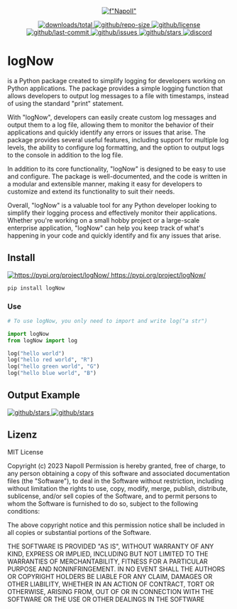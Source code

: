 <p align="center">
<a href="https://github.com/NapoII">
    <img src="https://raw.githubusercontent.com/NapoII/logNow/main/Readme_top.png"  alt=f"NapoII">
</a>
</p>

<p align="center">
<a href="https://pypi.org/project/logNow/">
    <img src="https://img.shields.io/github/downloads/NapoII/logNow/total" alt="downloads/total">
</a>

<a href="https://pypi.org/project/logNow/">
    <img src="https://img.shields.io/github/repo-size/NapoII/logNow" alt="github/repo-size">
</a>

<a href="https://github.com/NapoII/logNow/blob/main/LICENSE">
    <img src="https://img.shields.io/github/license/NapoII/logNow" alt="github/license">
</a>

<a href="https://github.com/NapoII/logNow/actions">
    <img src="https://img.shields.io/github/last-commit/NapoII/logNow" alt="github/last-commit">
</a>

<a href="https://github.com/NapoII/logNow/issues">
    <img src="https://img.shields.io/github/issues/NapoII/logNow?style=plastic" alt="github/issues">
</a>

<a href="https://github.com/NapoII/logNow/stargazers">
    <img src="https://img.shields.io/github/stars/NapoII/logNow?style=social" alt="github/stars">
</a>

<a href="https://discord.gg/g7EW4P65">
    <img src="https://img.shields.io/discord/190307701169979393?style=plastic" alt="discord">
</a>
</p>

# logNow
is a Python package created to simplify logging for developers working on Python applications. The package provides a simple logging function that allows developers to output log messages to a file with timestamps, instead of using the standard "print" statement.

With "logNow", developers can easily create custom log messages and output them to a log file, allowing them to monitor the behavior of their applications and quickly identify any errors or issues that arise. The package provides several useful features, including support for multiple log levels, the ability to configure log formatting, and the option to output logs to the console in addition to the log file.

In addition to its core functionality, "logNow" is designed to be easy to use and configure. The package is well-documented, and the code is written in a modular and extensible manner, making it easy for developers to customize and extend its functionality to suit their needs.

Overall, "logNow" is a valuable tool for any Python developer looking to simplify their logging process and effectively monitor their applications. Whether you're working on a small hobby project or a large-scale enterprise application, "logNow" can help you keep track of what's happening in your code and quickly identify and fix any issues that arise.
## Install
<a href="https://pypi.org/project/logNow/">
    <img src="https://pypi.org/static/images/logo-small.2a411bc6.svg" alt="https://pypi.org/project/logNow/
    ">

</a>
<a href="https://pypi.org/project/logNow/">https://pypi.org/project/logNow/</a>
<p>

```cmd
pip install logNow
```
### Use
```.py
# To use logNow, you only need to import and write log("a str")

import logNow
from logNow import log

log("hello world")
log("hello red world", "R")
log("hello green world", "G")
log("hello blue world", "B")


```

## Output Example

<a href="https://pypi.org/project/logNow/">
    <img src="https://raw.githubusercontent.com/NapoII/logNow/main/Readme_ex1.png" alt="github/stars">
</a>
<a href="https://pypi.org/project/logNow/">
    <img src="https://raw.githubusercontent.com/NapoII/logNow/main/Readme_ex2.png" alt="github/stars">
</a>

## Lizenz

MIT License

Copyright (c) 2023 NapoII
Permission is hereby granted, free of charge, to any person obtaining a copy
of this software and associated documentation files (the "Software"), to deal
in the Software without restriction, including without limitation the rights
to use, copy, modify, merge, publish, distribute, sublicense, and/or sell
copies of the Software, and to permit persons to whom the Software is
furnished to do so, subject to the following conditions:

The above copyright notice and this permission notice shall be included in all
copies or substantial portions of the Software.

THE SOFTWARE IS PROVIDED "AS IS", WITHOUT WARRANTY OF ANY KIND, EXPRESS OR
IMPLIED, INCLUDING BUT NOT LIMITED TO THE WARRANTIES OF MERCHANTABILITY,
FITNESS FOR A PARTICULAR PURPOSE AND NONINFRINGEMENT. IN NO EVENT SHALL THE
AUTHORS OR COPYRIGHT HOLDERS BE LIABLE FOR ANY CLAIM, DAMAGES OR OTHER
LIABILITY, WHETHER IN AN ACTION OF CONTRACT, TORT OR OTHERWISE, ARISING FROM,
OUT OF OR IN CONNECTION WITH THE SOFTWARE OR THE USE OR OTHER DEALINGS IN THE
SOFTWARE

